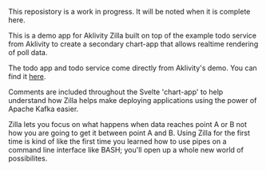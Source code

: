This reposistory is a work in progress. It will be noted when it is complete here. 

This is a demo app for Aklivity Zilla built on top of the example todo service from Aklivity to create a secondary chart-app that allows realtime rendering of poll data.

The todo app and todo service come directly from Aklivity's demo. You can find it [here](https://docs.aklivity.io/zilla/get-started/build-todo-app).

Comments are included throughout the Svelte 'chart-app' to help understand how Zilla helps make deploying applications using the power of Apache Kafka easier. 

Zilla lets you focus on what happens when data reaches point A or B not how you are going to get it between point A and B. Using Zilla for the first time is 
kind of like the first time you learned how to use pipes on a command line interface like BASH; you'll open up a whole new world of possibilites. 
